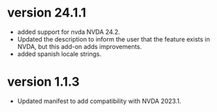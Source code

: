 # version 24.1.1

* added support for nvda NVDA 24.2.
* Updated the description to inform the user that the feature exists in NVDA, but this add-on adds improvements.
* added spanish locale strings.

# version 1.1.3 ##

* Updated manifest to add compatibility with NVDA 2023.1.
